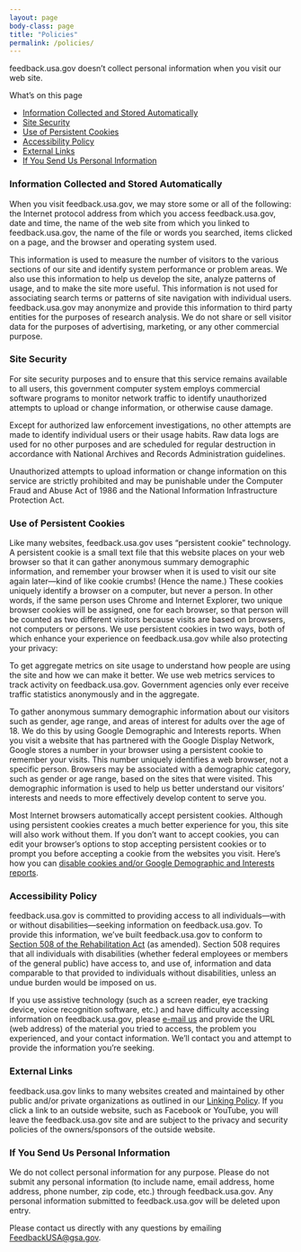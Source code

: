 ```yaml
---
layout: page
body-class: page
title: "Policies"
permalink: /policies/
---
```


feedback.usa.gov doesn’t collect personal information when you visit our web site.

What’s on this page

* [Information Collected and Stored Automatically](#information-collected-and-stored-automatically)
* [Site Security](#site-security)
* [Use of Persistent Cookies](#use-of-persistent-cookies)
* [Accessibility Policy](#accessibility-policy)
* [External Links](#external-links)
* [If You Send Us Personal Information](#if-you-send-us-personal-information)

### Information Collected and Stored Automatically

When you visit feedback.usa.gov, we may store some or all of the following: the Internet protocol address from which you access feedback.usa.gov, date and time, the name of the web site from which you linked to feedback.usa.gov, the name of the file or words you searched, items clicked on a page, and the browser and operating system used.

This information is used to measure the number of visitors to the various sections of our site and identify system performance or problem areas. We also use this information to help us develop the site, analyze patterns of usage, and to make the site more useful. This information is not used for associating search terms or patterns of site navigation with individual users. feedback.usa.gov may anonymize and provide this information to third party entities for the purposes of research analysis. We do not share or sell visitor data for the purposes of advertising, marketing, or any other commercial purpose.


### Site Security

For site security purposes and to ensure that this service remains available to all users, this government computer system employs commercial software programs to monitor network traffic to identify unauthorized attempts to upload or change information, or otherwise cause damage.

Except for authorized law enforcement investigations, no other attempts are made to identify individual users or their usage habits. Raw data logs are used for no other purposes and are scheduled for regular destruction in accordance with National Archives and Records Administration guidelines.

Unauthorized attempts to upload information or change information on this service are strictly prohibited and may be punishable under the Computer Fraud and Abuse Act of 1986 and the National Information Infrastructure Protection Act.


### Use of Persistent Cookies

Like many websites, feedback.usa.gov uses “persistent cookie” technology. A persistent cookie is a small text file that this website places on your web browser so that it can gather anonymous summary demographic information, and remember your browser when it is used to visit our site again later—kind of like cookie crumbs! (Hence the name.) These cookies uniquely identify a browser on a computer, but never a person.  In other words, if the same person uses Chrome and Internet Explorer, two unique browser cookies will be assigned, one for each browser, so that person will be counted as two different visitors because visits are based on browsers, not computers or persons. We use persistent cookies in two ways, both of which enhance your experience on feedback.usa.gov while also protecting your privacy:

To get aggregate metrics on site usage to understand how people are using the site and how we can make it better. We use web metrics services to track activity on feedback.usa.gov. Government agencies only ever receive traffic statistics anonymously and in the aggregate.

To gather anonymous summary demographic information about our visitors such as gender, age range, and areas of interest for adults over the age of 18. We do this by using Google Demographic and Interests reports. When you visit a website that has partnered with the Google Display Network, Google stores a number in your browser using a persistent cookie to remember your visits. This number uniquely identifies a web browser, not a specific person. Browsers may be associated with a demographic category, such as gender or age range, based on the sites that were visited. This demographic information is used to help us better understand our visitors’ interests and needs to more effectively develop content to serve you.

Most Internet browsers automatically accept persistent cookies. Although using persistent cookies creates a much better experience for you, this site will also work without them. If you don’t want to accept cookies, you can edit your browser’s options to stop accepting persistent cookies or to prompt you before accepting a cookie from the websites you visit. Here’s how you can [disable cookies and/or Google Demographic and Interests reports](https://www.usa.gov/optout-instructions).


### Accessibility Policy

feedback.usa.gov is committed to providing access to all individuals—with or without disabilities—seeking information on feedback.usa.gov. To provide this information, we’ve built feedback.usa.gov to conform to [Section 508 of the Rehabilitation Act](http://www.section508.gov/section508-laws) (as amended). Section 508 requires that all individuals with disabilities (whether federal employees or members of the general public) have access to, and use of, information and data comparable to that provided to individuals without disabilities, unless an undue burden would be imposed on us.

If you use assistive technology (such as a screen reader, eye tracking device, voice recognition software, etc.) and have difficulty accessing information on feedback.usa.gov, please [e-mail us](mailto:feedbackUSA@gsa.gov) and provide the URL (web address) of the material you tried to access, the problem you experienced, and your contact information. We’ll contact you and attempt to provide the information you’re seeking.


### External Links

feedback.usa.gov links to many websites created and maintained by other public and/or private organizations as outlined in our [Linking Policy](https://www.usa.gov/linking-policy). If you click a link to an outside website, such as Facebook or YouTube, you will leave the feedback.usa.gov site and are subject to the privacy and security policies of the owners/sponsors of the outside website.


### If You Send Us Personal Information

We do not collect personal information for any purpose.  Please do not submit any personal information (to include name, email address, home address, phone number, zip code, etc.) through feedback.usa.gov.  Any personal information submitted to feedback.usa.gov will be deleted upon entry.

Please contact us directly with any questions by emailing [FeedbackUSA@gsa.gov](mailto:FeedbackUSA@gsa.gov).
